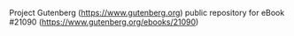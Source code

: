Project Gutenberg (https://www.gutenberg.org) public repository for eBook #21090 (https://www.gutenberg.org/ebooks/21090)
